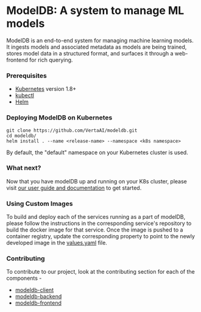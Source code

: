 # ModelDB: A system to manage ML models

ModelDB is an end-to-end system for managing machine learning models. It ingests models and associated metadata as models are being trained, stores model data in a structured format, and surfaces it through a web-frontend for rich querying.

### Prerequisites

- [Kubernetes](https://kubernetes.io/docs/home/) version 1.8+
- [kubectl](https://kubernetes.io/docs/tasks/tools/install-kubectl/)
- [Helm](https://helm.sh/)

### Deploying ModelDB on Kubernetes

```
git clone https://github.com/VertaAI/modeldb.git
cd modeldb/
helm install . --name <release-name> --namespace <k8s namespace>
```
By default, the "default" namespace on your Kubernetes cluster is used.

### What next?

Now that you have modelDB up and running on your K8s cluster, please visit [our user guide and documentation](https://verta.readthedocs.io/en/docs/index.html) to get started.

### Using Custom Images

To build and deploy each of the services running as a part of modelDB, please follow the instructions in the corresponding service's repository to build the docker image for that service. Once the image is pushed to a container registry, update the corresponding property to point to the newly developed image in the [values.yaml](https://github.com/VertaAI/modeldb/values.yaml) file.

### Contributing

To contribute to our project, look at the contributing section for each of the components - 
* [modeldb-client](https://github.com/VertaAI/modeldb-client/blob/development/README.md)
* [modeldb-backend](https://github.com/VertaAI/modeldb-backend/blob/master/README.md)
* [modeldb-frontend](https://github.com/VertaAI/modeldb-frontend/blob/master/README.md)
